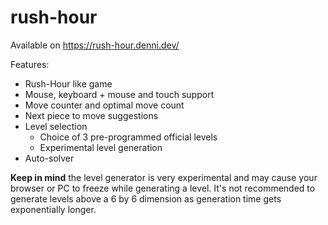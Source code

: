 # rush-hour

Available on https://rush-hour.denni.dev/

Features:
- Rush-Hour like game
- Mouse, keyboard + mouse and touch support
- Move counter and optimal move count
- Next piece to move suggestions
- Level selection
  - Choice of 3 pre-programmed official levels
  - Experimental level generation
- Auto-solver

**Keep in mind** the level generator is very experimental and may cause your browser or PC to freeze while generating a level.
It's not recommended to generate levels above a 6 by 6 dimension as generation time gets exponentially longer.
